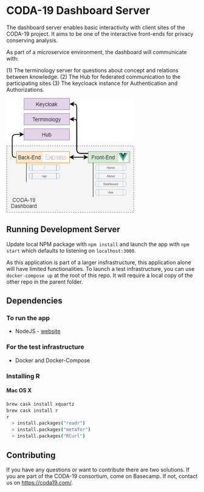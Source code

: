 # CODA-19 Dashboard Server

The dashboard server enables basic interactivity with client sites of the CODA-19 project. It aims to be one of the interactive front-ends for privacy conserving analysis.

As part of a microservice environment, the dashboard will communicate with:

(1) The terminology server for questions about concept and relations between knowledge.
(2) The Hub for federated communication to the participating sites
(3) The keycloack instance for Authentication and Authorizations.

![Dashboard Diagram](/diagram.png?raw=true "DiagramIO Dashboard Overview")

## Running Development Server

Update local NPM package with `npm install` and launch the app with `npm start` which defaults to listening on `localhost:3000`.

As this application is part of a larger insfrastructure, this application alone will have limited functionalities. To launch a test infrastructure, you can use `docker-compose up` at the root of this repo. It will require a local copy of the other repo in the parent folder.

## Dependencies

### To run the app

* NodeJS - [website](https://nodejs.org/en/download)

### For the test infrastructure

* Docker and Docker-Compose

### Installing R

#### Mac OS X

```bash
brew cask install xquartz
brew cask install r
r
  > install.packages("readr")
  > install.packages("metafor")
  > install.packages("RCurl")
```

## Contributing

If you have any questions or want to contribute there are two solutions. If you are part of the CODA-19 consortium, come on Basecamp. If not, contact us on https://coda19.com/.